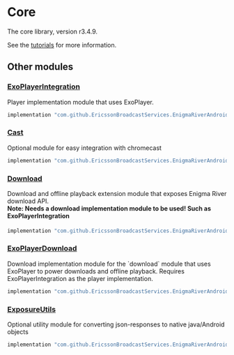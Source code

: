 # Core

The core library, version r3.4.9.

See the [tutorials](tutorials/index.md) for more information.

## Other modules

### [ExoPlayerIntegration](https://github.com/EricssonBroadcastServices/EnigmaRiverAndroidExoPlayerIntegration/tree/r3.4.9)

<p>Player implementation module that uses ExoPlayer.</p>

```gradle
implementation "com.github.EricssonBroadcastServices.EnigmaRiverAndroid:exoplayerintegration:r3.4.9"
```

### [Cast](https://github.com/EricssonBroadcastServices/EnigmaRiverAndroidCast/tree/r3.4.9)

<p>Optional module for easy integration with chromecast</p>

```gradle
implementation "com.github.EricssonBroadcastServices.EnigmaRiverAndroid:cast:r3.4.9"
```

### [Download](https://github.com/EricssonBroadcastServices/EnigmaRiverAndroidDownload/tree/r3.4.9)

<p>Download and offline playback extension module that exposes Enigma River download API.</p>
<h4 style="margin-top: -1em">Note: Needs a download implementation module to be used! Such as ExoPlayerIntegration</h4>

```gradle
implementation "com.github.EricssonBroadcastServices.EnigmaRiverAndroid:download:r3.4.9"
```

### [ExoPlayerDownload](https://github.com/EricssonBroadcastServices/EnigmaRiverAndroidExoPlayerDownload/tree/r3.4.9)

<p>Download implementation module for the `download` module that uses ExoPlayer to power downloads and offline playback. Requires ExoPlayerIntegration as the player implementation.</p>

```gradle
implementation "com.github.EricssonBroadcastServices.EnigmaRiverAndroid:exoPlayerDownload:r3.4.9"
```

### [ExposureUtils](https://github.com/EricssonBroadcastServices/EnigmaRiverAndroidExposureUtils/tree/r3.4.9)

<p>Optional utility module for converting json-responses to native java/Android objects</p>

```gradle
implementation "com.github.EricssonBroadcastServices.EnigmaRiverAndroid:exposureUtils:r3.4.9"
```